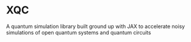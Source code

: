 # XQC
A quantum simulation library built ground up with JAX to accelerate noisy simulations of open quantum systems and quantum circuits
